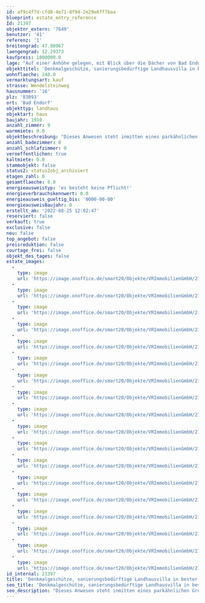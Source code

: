```yaml
---
id: af9c4f7d-cfd8-4e71-8f94-2e29e6ff7baa
blueprint: estate_entry_reference
Id: 21397
objektnr_extern: '7649'
benutzer: '41'
referenz: '1'
breitengrad: 47.90967
laengengrad: 12.29373
kaufpreis: 1800000.0
lage: "Auf einer Anhöhe gelegen, mit Blick über die Dächer von Bad Endorf, eingebettet in einem parkähnlichen Grundstück.\r\n\r\nBad Endorf ist ein Markt im oberbayerischen Landkreis Rosenheim, der 1987 als Heilbad staatlich anerkannt wurde. Seit 1988 führt der Ort die Bezeichnung „Bad“ im Ortsnamen. \r\nMitten im Chiemgau gelegen verfügt Bad Endorf über endlose Rad- und Wanderwege.  \r\nDie aus den Tiefen der Erde kommenden Jod-Thermalsole-Quellen werden in den Chiemgau-Thermen optimal aufbereitet und bieten eine perfekte Entspannung. Zusätzlichen Erholungswert bieten die Landschaftsschutzgebiete Simmsee-Moos und das Naturschutzgebiet Eggstätt-Hemhofer Seenplatte. \r\nDer Bahnhof in Bad Endorf sorgt für optimale Verbindungen sowohl nach München als auch nach Salzburg. \r\nDie perfekte Infrastruktur macht Bad Endorf zu einem attraktiven Wohnort."
objekttitel: 'Denkmalgeschütze, sanierungsbedürftige Landhausvilla in bester Randlage'
wohnflaeche: 240.0
vermarktungsart: kauf
strasse: Wendelsteinweg
hausnummer: '16'
plz: '83093'
ort: 'Bad Endorf'
objekttyp: landhaus
objektart: haus
baujahr: 1910
anzahl_zimmer: 9
warmmiete: 0.0
objektbeschreibung: "Dieses Anwesen steht inmitten eines parkähnlichen Grundstücks, mit Baumbestand zur Nordseite sowie Wiese mit einzelnen Bäumen zur Südseite.\r\nEine Doppelgarage sowie ein älteres Gartenhaus gehören zum Bestand.\r\n\r\nDas teilweise unterkellerte Gebäude ist aufgeteilt in Nutzräume im Keller - welcher aufgrund der leichten Hanglage auch direkt von außen zugänglich ist -  Wohnräume im Erdgeschoss, sowie Schlafräume im Obergeschoss. Das Gebäude hat gem. dem Bauplan von 1910 Außenmaße von ca. 18,70 x 11,20 m.\r\n\r\nLeider wurde das Gebäude stark vernachlässigt und ist somit komplett sanierungsbedürftig. Hierzu sollte eine Sanierung unbedingt mit dem Bayerischen Landesamt für Denkmalpflege abgestimmt werden, sodass dann, nach deren Zustimmung, steuerlichen Begünstigungen möglich wären (§ 7i, § 10f, 11b EStG). \r\n\r\nDas Grundstück ist im Gebiet gelegen, welches im Flächennutzungsplan als \"Wohnbaufläche - W\" ausgewiesen ist. Allerdings wird dies durch Streifen durchbrochen, die sonstige Grünflächen dargestellen.\r\nDa hier auch kein Bebauungsplan vorliegt und aufgrund des Denkmalschutzes, kann eine mögliche weitere Bebauung nur über eine ordentliche Bauvoranfrage geklärt werden.\r\n\r\nIn der Liste der Baudenkmäler ist dieses Anwesen wie folgt gelistet: Nr. D-1-87-128-61: Landhaus, eingeschossiger Flachsatteldachbau auf hohem Sockelgeschoss, mit seitlichem Quergiebel-Vorbau, Eckerker, Veranda, hölzerner Hochlaube, Sterntür und Wandmalerei, bez. 1910."
anzahl_badezimmer: 0
anzahl_schlafzimmer: 0
veroeffentlichen: true
kaltmiete: 0.0
stammobjekt: false
status2: status2obj_archiviert
etagen_zahl: 0
gesamtflaeche: 0.0
energieausweistyp: 'es besteht keine Pflicht!'
energieverbrauchskennwert: 0.0
energieausweis_gueltig_bis: '0000-00-00'
energieausweisBaujahr: 0
erstellt_am: '2022-08-25 12:02:47'
reserviert: false
verkauft: true
exclusive: false
neu: false
top_angebot: false
preisreduktion: false
courtage_frei: false
objekt_des_tages: false
estate_images:
  -
    type: image
    url: 'https://image.onoffice.de/smart20/Objekte/VRImmobilienGmbH/21397/87269f46-f343-4627-b9ec-1a1819b3c5f9.jpg'
  -
    type: image
    url: 'https://image.onoffice.de/smart20/Objekte/VRImmobilienGmbH/21397/a61cd94c-0009-41a3-a2b8-7829f24179b0.jpg'
  -
    type: image
    url: 'https://image.onoffice.de/smart20/Objekte/VRImmobilienGmbH/21397/2b2c2b6e-1e31-4164-aa20-8c5472062d06.jpg'
  -
    type: image
    url: 'https://image.onoffice.de/smart20/Objekte/VRImmobilienGmbH/21397/98ed8de6-95fb-4383-be11-3be5da4f80f3.jpg'
  -
    type: image
    url: 'https://image.onoffice.de/smart20/Objekte/VRImmobilienGmbH/21397/2a535bad-7e3a-4d8b-bd65-a279ac7b878c.jpg'
  -
    type: image
    url: 'https://image.onoffice.de/smart20/Objekte/VRImmobilienGmbH/21397/07cbcb9f-5f45-4509-922e-5764dad21b80.jpg'
  -
    type: image
    url: 'https://image.onoffice.de/smart20/Objekte/VRImmobilienGmbH/21397/ce4dfe8f-7c5f-42f1-960d-8e5f1b2b616a.jpg'
  -
    type: image
    url: 'https://image.onoffice.de/smart20/Objekte/VRImmobilienGmbH/21397/be97d285-8e1b-418a-b098-058655041f12.jpg'
  -
    type: image
    url: 'https://image.onoffice.de/smart20/Objekte/VRImmobilienGmbH/21397/1d1a8194-9605-4729-9fcf-a018b7b61fae.jpg'
  -
    type: image
    url: 'https://image.onoffice.de/smart20/Objekte/VRImmobilienGmbH/21397/16d9efd0-2583-49ad-8d88-5846b6cbe0ae.jpg'
  -
    type: image
    url: 'https://image.onoffice.de/smart20/Objekte/VRImmobilienGmbH/21397/846ecf4f-4091-4470-ad52-70ba5100c93f.jpg'
  -
    type: image
    url: 'https://image.onoffice.de/smart20/Objekte/VRImmobilienGmbH/21397/325ba802-c3a9-4d41-9039-b57be53eadfc.jpg'
  -
    type: image
    url: 'https://image.onoffice.de/smart20/Objekte/VRImmobilienGmbH/21397/27c86f50-f6df-4be0-8f86-cde20a8f190c.jpg'
  -
    type: image
    url: 'https://image.onoffice.de/smart20/Objekte/VRImmobilienGmbH/21397/78a15348-7e6d-4deb-8383-c34282aadb6c.jpg'
  -
    type: image
    url: 'https://image.onoffice.de/smart20/Objekte/VRImmobilienGmbH/21397/2a875311-0aa0-406d-9ab7-6d2edbf1bf71.jpg'
  -
    type: image
    url: 'https://image.onoffice.de/smart20/Objekte/VRImmobilienGmbH/21397/8a7c74a2-4850-4f2a-bbc4-26af65716c97.jpg'
  -
    type: image
    url: 'https://image.onoffice.de/smart20/Objekte/VRImmobilienGmbH/21397/4507f2fb-9718-44ae-8715-ea0aa8009003.jpg'
  -
    type: image
    url: 'https://image.onoffice.de/smart20/Objekte/VRImmobilienGmbH/21397/a6306a59-ae64-4281-93e0-0760860a7fca.jpg'
id_internal: 21397
title: 'Denkmalgeschütze, sanierungsbedürftige Landhausvilla in bester Randlage'
seo_title: 'Denkmalgeschütze, sanierungsbedürftige Landhausvilla in bester Randlage'
seo_description: "Dieses Anwesen steht inmitten eines parkähnlichen Grundstücks, mit Baumbestand zur Nordseite sowie Wiese mit einzelnen Bäumen zur Südseite.\r\nEine Doppelgara"
---
```

